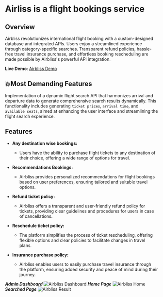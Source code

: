 # Airliss is a flight bookings service

## Overview

Airbliss revolutionizes international flight booking with a custom-designed database and integrated APIs. Users enjoy a streamlined experience through category-specific searches. Transparent refund policies, hassle-free travel insurance purchase, and effortless booking rescheduling are made possible by Airbliss's powerful API integration.

**Live Demo**: [Airbliss Demo](https://airbliss.web.app/)

## 💥Most Demanding Features

Implementation of a dynamic flight search API that harmonizes arrival and departure data to generate comprehensive search results dynamically. This functionality includes generating `ticket prices`, `arrival time`, and `available seats`, aimed at enhancing the user interface and streamlining the flight search experience.

## Features

- **Any destination wise bookings:**

  - Users have the ability to purchase flight tickets to any destination of their choice, offering a wide range of options for travel.

- **Recommendations Bookings:**

  - Airbliss provides personalized recommendations for flight bookings based on user preferences, ensuring tailored and suitable travel options.

- **Refund ticket policy:**

  - Airbliss offers a transparent and user-friendly refund policy for tickets, providing clear guidelines and procedures for users in case of cancellations.

- **Reschedule ticket policy:**

  - The platform simplifies the process of ticket rescheduling, offering flexible options and clear policies to facilitate changes in travel plans.

- **Insurance purchase policy:**

  - Airbliss enables users to easily purchase travel insurance through the platform, ensuring added security and peace of mind during their journey.

**_Admin Dashboard_**
![Airbliss Dashboard](https://i.ibb.co/8mz4mrc/Screenshot-2023-11-26-202205.png)
**_Home Page_**
![Airbliss Home](https://i.ibb.co/RcvkhN9/Airbliss-Home.png)
**_Searched Page_**
![Airbliss Result](https://i.ibb.co/L5psNsd/Airbliss-Result.png)
